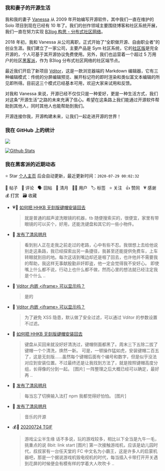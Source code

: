 ### 我和妻子的开源生活

我和我的妻子 [Vanessa](https://github.com/Vanessa219) 从 2009 年开始编写开源软件，其中我们一直在维护的 Solo 项目到现在已经有 10 年了。我们的创作领域主要围绕博客和社区系统开展，我们一直在努力实现 [B3log 构思 - 分布式社区网络](https://hacpai.com/article/1546941897596)。

2018 年初，我和 Vanessa 从公司离职，正式开始了“全职做开源、自由职业者”的创业生涯。我们建立了一家公司，主要产品是 Sym 社区系统，它的[社区版](https://github.com/88250/symphony)是完全开源的，个人可基于其开源协议免费使用。另外，我们也运营着一个超过 5 万用户的社区[黑客派](https://hacpai.com)，作为 B3log 分布式社区网络的社区端节点。

最近我们开启了新项目 [Vditor](https://github.com/Vanessa219/vditor)，这是一款浏览器端的 Markdown 编辑器，它有三种编辑模式：传统的分屏编辑预览、展开标记符的即时渲染和类似富文本编辑的所见即所得。目前这三个模式已经基本可用，欢迎大家来试用和反馈。

对我和 Vanessa 来说，开源已经不仅仅只是一种爱好，更是一种生活方式，我们对这条“开源生活”之路的未来充满了信心。希望在这条路上我们能通过开源软件帮助到其他人，同时其他人也能帮助到我们。

开源连接你我，开源构建未来，让我们一起走进开源的世界！

### 我在 GitHub 上的统计

<a title="Hits" target="_blank" href="https://github.com/88250/88250"><img src="https://hits.b3log.org/88250/88250.svg"></a>

[![Github Stats](https://github-readme-stats.vercel.app/api?username=88250&show_icons=true)](https://github.com/88250)

<!--events start -->

### 我在黑客派的近期动态

⭐️ Star [个人主页](https://github.com/88250/88250) 后会自动更新，最近更新时间：`2020-07-29 00:02:32`

📝 帖子 &nbsp; 💬 评论 &nbsp; 🗣 回帖 &nbsp; 🌙 清月 &nbsp; 👨‍💻 用户 &nbsp; 🏷️ 标签 &nbsp; ⭐️ 关注 &nbsp; 👍 赞同 &nbsp; 💗 感谢 &nbsp; 💰 打赏 &nbsp; 🗃 收藏

* 💗💬 [如何把 HHKB 无刻版键帽安装回去](https://hacpai.com/article/1595818507525/comment/1595915263888#comments)

  > 就是普通的超声波洗眼镜的机器，tb 随便搜索买的，很便宜，家里有带眼镜的可以买个，好用，还能洗键盘和其它的一些小物件。
* 🌙 [发布了清风明月](https://hacpai.com/member/88250/breezemoons/1595869159864)

  > 看到别人正在走我之前走过的老路，心中有些不忍。我很想上去给他说别走这条路，我已经探索出另一条捷径，我甚至还能提供免费车，上车转眼就到目的地。每次这话到嘴边却还是咽了回去，也许他并不需要我的帮助，我这样无事献殷勤非奸即盗，他一定会觉得我不安好心。 即使嘴上什么都不说，行动上也什么都不做，然而心里的想法就已经注定我是个什么 ..
* 💬 [Vditor 内嵌 &lt;iframe&gt; 可以显示吗？](https://hacpai.com/article/1595838990823/comment/1595840781492#comments)

  > 是的
* 💬 [Vditor 内嵌 &lt;iframe&gt; 可以显示吗？](https://hacpai.com/article/1595838990823/comment/1595839158063#comments)

  > 为了避免 XSS 隐患，默认做了安全过滤，可以通过 Vditor 的参数设置不过滤。
* 📝 [如何把 HHKB 无刻版键帽安装回去](https://hacpai.com/article/1595818507525)

  > 键盘从买回来就没好好清洗过，键帽侧面都黑了。周末三下五除二拔了键帽一个个清洗，焕然一新。 可是，一顿操作猛如虎，安装键帽二百五了，这是无刻版……虽然每个键帽后面有个编号和数字，但是似乎没法对应到安装位置。不过最终还是让我找到方法了，就是按照键帽高度分组，长得像的分到一起。 [图片] 一阵整理之后大概已经可以确定，最好再 ..
* 🌙 [发布了清风明月](https://hacpai.com/member/88250/breezemoons/1595651396454)

  > 每当忘了切换输入法打 npm 我都觉得好怕怕。 [图片]
* 🌙 [发布了清风明月](https://hacpai.com/member/88250/breezemoons/1595613720668)

  > 音乐的开源
* 💰📝 [20200724 TGIF](https://hacpai.com/article/1595520021443)

  > 游戏尘尘半生缘 话不多说，玩的游戏较多，相比以下全当是九牛一毛，挑重点的说 8bit: link start [图片] 第一次接触游戏机，应该是幼儿园时代，叔叔家有一台任天堂的 FC 中文名为小霸王，这是许多人的启蒙机器吧，那是一个据说游戏机毁电视机的时代，每当插入卡带打开开关遇到花屏的时候便会有模有样的学着大人吹吹卡 ..


<!--events end -->
